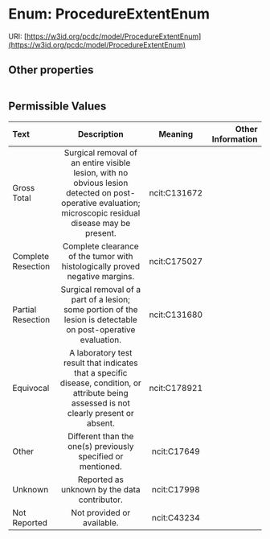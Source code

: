 
# Enum: ProcedureExtentEnum




URI: [https://w3id.org/pcdc/model/ProcedureExtentEnum](https://w3id.org/pcdc/model/ProcedureExtentEnum)


## Other properties

|  |  |  |
| --- | --- | --- |

## Permissible Values

| Text | Description | Meaning | Other Information |
| :--- | :---: | :---: | ---: |
| Gross Total | Surgical removal of an entire visible lesion, with no obvious lesion detected on post-operative evaluation; microscopic residual disease may be present. | ncit:C131672 |  |
| Complete Resection | Complete clearance of the tumor with histologically proved negative margins. | ncit:C175027 |  |
| Partial Resection | Surgical removal of a part of a lesion; some portion of the lesion is detectable on post-operative evaluation. | ncit:C131680 |  |
| Equivocal | A laboratory test result that indicates that a specific disease, condition, or attribute being assessed is not clearly present or absent. | ncit:C178921 |  |
| Other | Different than the one(s) previously specified or mentioned. | ncit:C17649  |  |
| Unknown | Reported as unknown by the data contributor. | ncit:C17998 |  |
| Not Reported | Not provided or available. | ncit:C43234 |  |

